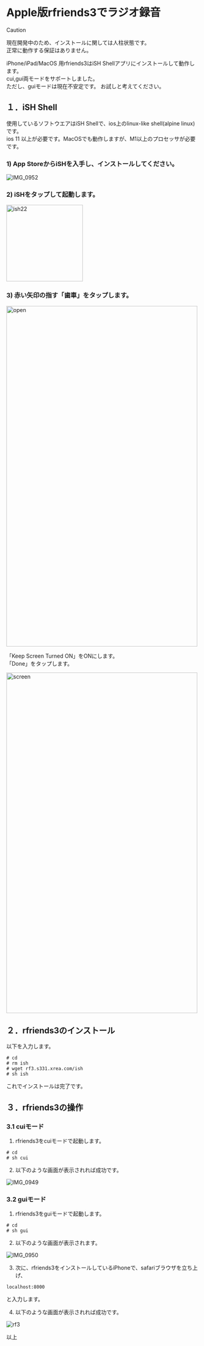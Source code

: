 # Apple版rfriends3でラジオ録音  
    
  
> [!CAUTION]
> 現在開発中のため、インストールに関しては人柱状態です。  
> 正常に動作する保証はありません。  
  
iPhone/iPad/MacOS 用rfriends3はiSH Shellアプリにインストールして動作します。　  
cui,gui両モードをサポートしました。  
ただし、guiモードは現在不安定です。 
お試しと考えてください。  


## １．iSH Shell  
  
使用しているソフトウエアはiSH Shellで、ios上のlinux-like shell(alpine linux)です。  
ios 11 以上が必要です。MacOSでも動作しますが、M1以上のプロセッサが必要です。  
  
### 1) App StoreからiSHを入手し、インストールしてください。  

![IMG_0952](https://github.com/user-attachments/assets/0a0e4c4e-db3a-42c8-9a0b-711d20b54891)
  
  
### 2) iSHをタップして起動します。 
  
<img width="200" height="200" alt="ish22" src="https://github.com/user-attachments/assets/819285e0-9d3b-4aa9-b6fb-3b6b19619bff" />  
  
  
### 3) 赤い矢印の指す「歯車」をタップします。
  
<img width="500" height="889" alt="open" src="https://github.com/user-attachments/assets/849cf0d6-c248-4719-bb2d-c8cfca24e694" />


  
「Keep Screen Turned ON」をONにします。  
「Done」をタップします。

<img width="500" height="889" alt="screen" src="https://github.com/user-attachments/assets/35b49485-9abc-45e4-998b-1830424b6909" />
   
  
## ２．rfriends3のインストール  
  
以下を入力します。  
```
# cd  
# rm ish  
# wget rf3.s331.xrea.com/ish  
# sh ish  
```
これでインストールは完了です。  
    
## ３．rfriends3の操作  

### 3.1 cuiモード  
  
1) rfriends3をcuiモードで起動します。  
  
```  
# cd  
# sh cui  
```  
  
2) 以下のような画面が表示されれば成功です。  
  
![IMG_0949](https://github.com/user-attachments/assets/528dc96e-6bcd-4d08-ab05-7f4779e928a1)
  
### 3.2 guiモード    
  
1) rfriends3をguiモードで起動します。  
  
```  
# cd  
# sh gui  
```
   
2) 以下のような画面が表示されます。  
  
![IMG_0950](https://github.com/user-attachments/assets/94de7c08-035e-4cb8-a8a7-495813131b8d)
  
3) 次に、rfriends3をインストールしているiPhoneで、safariブラウザを立ち上げ、  
```
localhost:8000
```
と入力します。 
  
4) 以下のような画面が表示されれば成功です。  
  
![rf3](https://github.com/user-attachments/assets/223adaad-251a-41ad-8d01-0fd4c47bc533)

  


  
  
以上  
